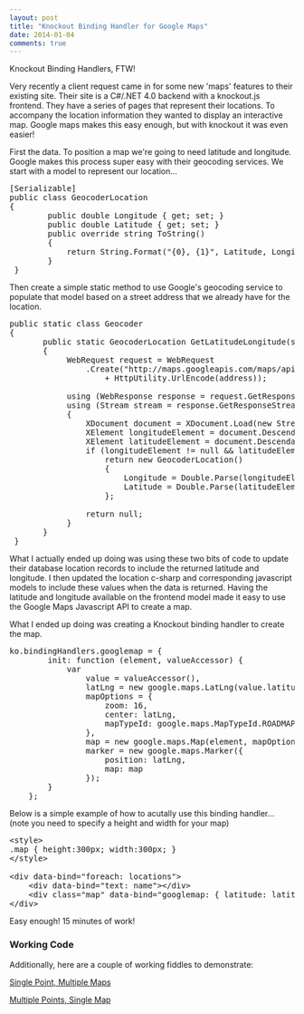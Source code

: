 ```yaml
---
layout: post
title: "Knockout Binding Handler for Google Maps"
date: 2014-01-04
comments: true
---
```

<p>Knockout Binding Handlers, FTW!</p>
<p>Very recently a client request came in for some new 'maps' features to their existing site. Their site is a C#/.NET 4.0 backend with a knockout.js frontend. They have a series of pages that represent their locations. To accompany the location information they wanted to display an interactive map. Google maps makes this easy enough, but with knockout it was even easier!</p>

<!--more-->

<p>First the data. To position a map we're going to need latitude and longitude. Google makes this process super easy with their geocoding services. We start with a model to represent our location...</p>
<pre class="prettyprint linenums">[Serializable]<br />public class GeocoderLocation<br />{<br />&nbsp; &nbsp; &nbsp; &nbsp; public double Longitude { get; set; }<br />&nbsp; &nbsp; &nbsp; &nbsp; public double Latitude { get; set; }<br />&nbsp; &nbsp; &nbsp; &nbsp; public override string ToString()<br />&nbsp; &nbsp; &nbsp; &nbsp; {<br />&nbsp; &nbsp; &nbsp; &nbsp; &nbsp; &nbsp; return String.Format("{0}, {1}", Latitude, Longitude);<br />&nbsp; &nbsp; &nbsp; &nbsp; }<br /> }</pre>
<p>Then create a simple static method to use Google's geocoding service to populate that model based on a street address that we already have for the location.</p>
<pre class="prettyprint linenums">public static class Geocoder<br />{<br />&nbsp; &nbsp; &nbsp; &nbsp;public static GeocoderLocation GetLatitudeLongitude(string address)<br />&nbsp; &nbsp; &nbsp; &nbsp;{<br />&nbsp; &nbsp; &nbsp; &nbsp; &nbsp; &nbsp; WebRequest request = WebRequest<br />&nbsp; &nbsp; &nbsp; &nbsp; &nbsp; &nbsp; &nbsp; &nbsp; .Create("http://maps.googleapis.com/maps/api/geocode/xml?sensor=false&amp;address="<br />&nbsp; &nbsp; &nbsp; &nbsp; &nbsp; &nbsp; &nbsp; &nbsp; &nbsp; &nbsp; + HttpUtility.UrlEncode(address));<br /><br />&nbsp; &nbsp; &nbsp; &nbsp; &nbsp; &nbsp; using (WebResponse response = request.GetResponse())<br />&nbsp; &nbsp; &nbsp; &nbsp; &nbsp; &nbsp; using (Stream stream = response.GetResponseStream())<br />&nbsp; &nbsp; &nbsp; &nbsp; &nbsp; &nbsp; {<br />&nbsp; &nbsp; &nbsp; &nbsp; &nbsp; &nbsp; &nbsp; &nbsp; XDocument document = XDocument.Load(new StreamReader(stream));<br />&nbsp; &nbsp; &nbsp; &nbsp; &nbsp; &nbsp; &nbsp; &nbsp; XElement longitudeElement = document.Descendants("lng").FirstOrDefault();<br />&nbsp; &nbsp; &nbsp; &nbsp; &nbsp; &nbsp; &nbsp; &nbsp; XElement latitudeElement = document.Descendants("lat").FirstOrDefault();<br />&nbsp; &nbsp; &nbsp; &nbsp; &nbsp; &nbsp; &nbsp; &nbsp; if (longitudeElement != null &amp;&amp; latitudeElement != null)<br />&nbsp; &nbsp; &nbsp; &nbsp; &nbsp; &nbsp; &nbsp; &nbsp; &nbsp; &nbsp; return new GeocoderLocation()<br />&nbsp; &nbsp; &nbsp; &nbsp; &nbsp; &nbsp; &nbsp; &nbsp; &nbsp; &nbsp; {<br />&nbsp; &nbsp; &nbsp; &nbsp; &nbsp; &nbsp; &nbsp; &nbsp; &nbsp; &nbsp; &nbsp; &nbsp; Longitude = Double.Parse(longitudeElement.Value, CultureInfo.InvariantCulture),<br />&nbsp; &nbsp; &nbsp; &nbsp; &nbsp; &nbsp; &nbsp; &nbsp; &nbsp; &nbsp; &nbsp; &nbsp; Latitude = Double.Parse(latitudeElement.Value, CultureInfo.InvariantCulture)<br />&nbsp; &nbsp; &nbsp; &nbsp; &nbsp; &nbsp; &nbsp; &nbsp; &nbsp; &nbsp; };<br /><br />&nbsp; &nbsp; &nbsp; &nbsp; &nbsp; &nbsp; &nbsp; &nbsp; return null;<br />&nbsp; &nbsp; &nbsp; &nbsp; &nbsp; &nbsp; }<br />&nbsp; &nbsp; &nbsp; &nbsp;}<br />&nbsp;}</pre>
<p>What I actually ended up doing was using these two bits of code to update their database location records to include the returned latitude and longitude. I then updated the location c-sharp and corresponding javascript models to include these values when the data is returned. Having the latitude and longitude available on the frontend model made it easy to use the Google Maps Javascript API to create a map.</p>
<p>What I ended up doing was creating a Knockout binding handler to create the map.</p>
<pre class="prettyprint linenums">ko.bindingHandlers.googlemap = {
        init: function (element, valueAccessor) {
            var
                value = valueAccessor(),
                latLng = new google.maps.LatLng(value.latitude(), value.longitude()),
                mapOptions = {
                    zoom: 16,
                    center: latLng,
                    mapTypeId: google.maps.MapTypeId.ROADMAP
                },
                map = new google.maps.Map(element, mapOptions),
                marker = new google.maps.Marker({
                    position: latLng,
                    map: map
                });
        }
    };</pre>
<p>Below is a simple example of how to acutally use this binding handler...&nbsp;<br />(note you need to specify a height and width for your map)</p>
<pre class="prettyprint linenums">&lt;style&gt;<br />.map { height:300px; width:300px; }<br />&lt;/style&gt;<br /><br />&lt;div data-bind="foreach: locations"&gt;<br />&nbsp; &nbsp; &lt;div data-bind="text: name"&gt;&lt;/div&gt;<br />&nbsp; &nbsp; &lt;div class="map" data-bind="googlemap: { latitude: latitude, longitude: longitude }"&gt;&lt;/div&gt;<br />&lt;/div&gt;</pre>
<p>Easy enough! 15 minutes of work!</p>

### Working Code  

Additionally, here are a couple of working fiddles to demonstrate:

[Single Point, Multiple Maps](http://jsfiddle.net/stesta/2T3Db/)  


[Multiple Points, Single Map](http://jsfiddle.net/stesta/p3ZT4/)   